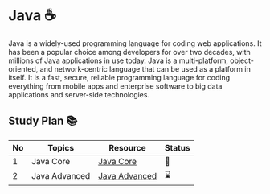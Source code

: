 # Java :coffee:

Java is a widely-used programming language for coding web applications. It has been a popular choice among developers for over two decades, with millions of Java applications in use today. Java is a multi-platform, object-oriented, and network-centric language that can be used as a platform in itself. It is a fast, secure, reliable programming language for coding everything from mobile apps and enterprise software to big data applications and server-side technologies.

## Study Plan :books:

|No|Topics|Resource|Status|
|--|-------------|--------|------|
|1|Java Core|[Java Core](https://github.com/abbos0123/Java/tree/main/Java-Core)|:book:|
|2|Java Advanced|[Java Advanced](https://github.com/abbos0123/Java/tree/main/Java-Advanced)|:hourglass:|
